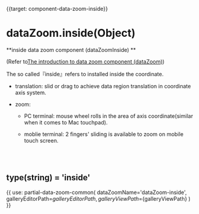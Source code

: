 {{target: component-data-zoom-inside}}

# dataZoom.inside(Object)

**inside data zoom component (dataZoomInside) **

 (Refer to[The introduction to data zoom component (dataZoom)](~dataZoom)) 

The so called『inside』refers to installed inside the coordinate.

+ translation: slid or drag to achieve data region translation in coordinate axis system. 

+ zoom: 

    + PC terminal: mouse wheel rolls in the area of axis coordinate(similar when it comes to Mac touchpad).

    + moblie terminal: 2 fingers' sliding is available to zoom on mobile touch screen.


<br>
<br>


## type(string) = 'inside'


{{ use: partial-data-zoom-common(
    dataZoomName='dataZoom-inside',
    galleryEditorPath=${galleryEditorPath},
    galleryViewPath=${galleryViewPath}
) }}

